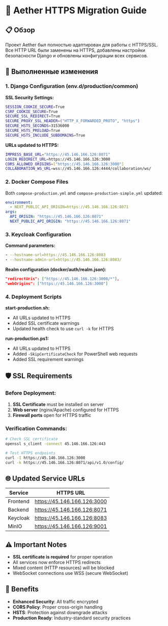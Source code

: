 # 🔐 Aether HTTPS Migration Guide

## 📋 Обзор

Проект Aether был полностью адаптирован для работы с HTTPS/SSL. Все HTTP URL были заменены на HTTPS, добавлены настройки безопасности Django и обновлены конфигурации всех сервисов.

## 🔄 Выполненные изменения

### 1. Django Configuration (env.d/production/common)

**SSL Security Settings:**
```bash
SESSION_COOKIE_SECURE=True
CSRF_COOKIE_SECURE=True  
SECURE_SSL_REDIRECT=True
SECURE_PROXY_SSL_HEADER=("HTTP_X_FORWARDED_PROTO", "https")
SECURE_HSTS_SECONDS=31536000
SECURE_HSTS_PRELOAD=True
SECURE_HSTS_INCLUDE_SUBDOMAINS=True
```

**URLs updated to HTTPS:**
```bash
IMPRESS_BASE_URL="https://45.146.166.126:8071"
LOGIN_REDIRECT_URL=https://45.146.166.126:3000
CORS_ALLOWED_ORIGINS=["https://45.146.166.126:3000"]
COLLABORATION_WS_URL=wss://45.146.166.126:4444/collaboration/ws/
```

### 2. Docker Compose Files

Both `compose-production.yml` and `compose-production-simple.yml` updated:
```yaml
environment:
  - NEXT_PUBLIC_API_ORIGIN=https://45.146.166.126:8071
args:
  API_ORIGIN: "https://45.146.166.126:8071"
  NEXT_PUBLIC_API_ORIGIN: "https://45.146.166.126:8071"
```

### 3. Keycloak Configuration

**Command parameters:**
```yaml
- --hostname-url=https://45.146.166.126:8083
- --hostname-admin-url=https://45.146.166.126:8083/
```

**Realm configuration (docker/auth/realm.json):**
```json
"redirectUris": ["https://45.146.166.126:3000/*"],
"webOrigins": ["https://45.146.166.126:3000"]
```

### 4. Deployment Scripts

**start-production.sh:**
- All URLs updated to HTTPS
- Added SSL certificate warnings
- Updated health check to use `curl -k` for HTTPS

**run-production.ps1:**
- All URLs updated to HTTPS
- Added `-SkipCertificateCheck` for PowerShell web requests
- Added SSL requirement warnings

## 🛡️ SSL Requirements

### Before Deployment:
1. **SSL Certificate** must be installed on server
2. **Web server** (nginx/Apache) configured for HTTPS
3. **Firewall ports** open for HTTPS traffic

### Verification Commands:
```bash
# Check SSL certificate
openssl s_client -connect 45.146.166.126:443

# Test HTTPS endpoints  
curl -I https://45.146.166.126:3000
curl -k https://45.146.166.126:8071/api/v1.0/config/
```

## 🌐 Updated Service URLs

| Service | HTTPS URL |
|---------|-----------|
| Frontend | https://45.146.166.126:3000 |
| Backend | https://45.146.166.126:8071 |
| Keycloak | https://45.146.166.126:8083 |
| MinIO | https://45.146.166.126:9001 |

## ⚠️ Important Notes

- **SSL certificate is required** for proper operation
- All services now enforce HTTPS redirects
- Mixed content (HTTP resources) will be blocked
- WebSocket connections use WSS (secure WebSocket)

## 🎉 Benefits

- **Enhanced Security**: All traffic encrypted
- **CORS Policy**: Proper cross-origin handling
- **HSTS**: Protection against downgrade attacks
- **Production Ready**: Industry-standard security practices 